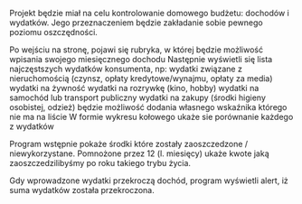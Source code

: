 Projekt będzie miał na celu kontrolowanie domowego budżetu: dochodów i wydatków. Jego przeznaczeniem będzie zakładanie sobie pewnego poziomu oszczędności.

Po wejściu na stronę, pojawi się rubryka, w której będzie możliwość wpisania swojego miesięcznego dochodu
Następnie wyświetli się lista najczęstszych wydatków konsumenta, np:
wydatki związane z nieruchomością (czynsz, opłaty kredytowe/wynajmu, opłaty za media)
wydatki na żywność
wydatki na rozrywkę (kino, hobby)
wydatki na samochód lub transport publiczny
wydatki na zakupy (środki higieny osobistej, odzież)
będzie możliwość dodania własnego wskaźnika którego nie ma na liście
W formie wykresu kołowego ukaże sie porównanie każdego z wydatków

Program wstępnie pokaże środki które zostały zaoszczedzone / niewykorzystane. Pomnożone przez 12 (l. miesięcy) ukaże kwote jaką zaoszczedzilibyśmy po roku takiego trybu życia.

Gdy wprowadzone wydatki przekroczą dochód, program wyświetli alert, iż suma wydatków została przekroczona.
